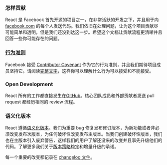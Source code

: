 ### 怎样贡献

React 是 Facebook 首先开源的项目之一，在非常活跃的开发之下，并且用于向 [facebook.com]() 的每个人发送代码。我们依旧在处理问题，让为这个项目贡献尽可能简单和透明，但是我们还没到达这一步。希望这个文档让贡献流程更清晰并且回答一些你可能存在的问题。

### [行为准则]()

Facebook 接受 [Contributor Covenant]() 作为它的行为准则，并且我们期待项目成员坚持它。请阅读[完整文字]()，这样你可以理解什么行为可以接受和不能接受。

### Open Development
React 所有的工作都直接发生在[GitHub]()。核心团队成员和外部贡献者发送 pull request 都经历相同的 review 流程。


### 语义化版本
React 遵循[语义化版本]()。我们为重要 bug 修复发布修订版本，为新功能或者非必须改变发布次版本，为任何破坏性改变发布主版本。当我们创建破坏性版本，我们也在主版本引入废弃警告，这样我们的用户了解还没来的改变并且事先升级他们的代码。了解更多我们关于[版本策略]()稳定和增量升级的承诺。

每一个重要的改变都记录在 [changelog 文件]()。


### 
